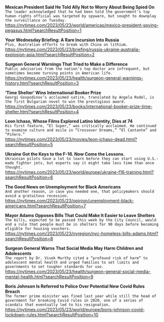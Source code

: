 **Mexican President Said He Told Ally Not to Worry About Being Spied On**\
`The leader acknowledged that he had been told the government’s top human rights official was targeted by spyware, but sought to downplay the surveillance on Tuesday.`\
https://nytimes.com/2023/05/23/world/americas/mexico-president-spying-pegasus.html?searchResultPosition=1

**Your Wednesday Briefing: A Rare Incursion Into Russia**\
`Plus, Australian efforts to break with China on lithium.`\
https://nytimes.com/2023/05/23/briefing/russia-ukraine-australia-explosion-asia.html?searchResultPosition=2

**Surgeon General Warnings That Tried to Make a Difference**\
`Public advisories from the nation’s top doctor are infrequent, but sometimes become turning points in American life.`\
https://nytimes.com/2023/05/23/health/surgeon-general-warnings-history.html?searchResultPosition=3

**‘Time Shelter’ Wins International Booker Prize**\
`Georgi Gospodinov’s acclaimed satire, translated by Angela Rodel, is the first Bulgarian novel to win the prestigious award.`\
https://nytimes.com/2023/05/23/books/international-booker-prize-time-shelter.html?searchResultPosition=4

**Leon Ichaso, Whose Films Explored Latino Identity, Dies at 74**\
`His first feature, “El Super,” was critically acclaimed. He continued to examine culture and exile in “Crossover Dreams,” “El Cantante” and “Piñero.”`\
https://nytimes.com/2023/05/23/movies/leon-ichaso-dead.html?searchResultPosition=5

**Ukraine Got the Keys to the F-16. Now Come the Lessons.**\
`Ukrainian pilots have a lot to learn before they can start using U.S.-made fighter jets, but experts say it might take less time than once thought.`\
https://nytimes.com/2023/05/23/world/europe/ukraine-f16-training.html?searchResultPosition=6

**The Good News on Unemployment for Black Americans**\
`And another reason, in case you needed one, that policymakers should avoid a gratuitous recession.`\
https://nytimes.com/2023/05/23/opinion/unemployment-black-americans.html?searchResultPosition=7

**Mayor Adams Opposes Bills That Could Make It Easier to Leave Shelters**\
`The bills, expected to be passed this week by the City Council, would end a rule that people must be in shelters for 90 days before becoming eligible for housing vouchers.`\
https://nytimes.com/2023/05/23/nyregion/nyc-homeless-bills-adams.html?searchResultPosition=8

**Surgeon General Warns That Social Media May Harm Children and Adolescents**\
`The report by Dr. Vivek Murthy cited a “profound risk of harm” to adolescent mental health and urged families to set limits and governments to set tougher standards for use.`\
https://nytimes.com/2023/05/23/health/surgeon-general-social-media-mental-health.html?searchResultPosition=9

**Boris Johnson Is Referred to Police Over Potential New Covid Rules Breach**\
`The former prime minister was fined last year while still the head of government for breaking Covid rules in 2020, one of a series of scandals that eventually led to his resignation.`\
https://nytimes.com/2023/05/23/world/europe/boris-johnson-covid-lockdown-rules.html?searchResultPosition=10

